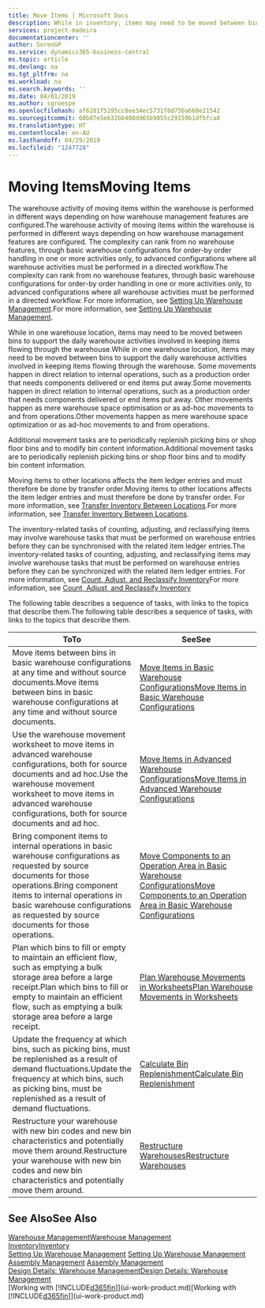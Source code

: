 ```yaml
---
title: Move Items | Microsoft Docs
description: While in inventory, items may need to be moved between bins to support the daily warehouse activities involved in keeping items flowing through the warehouse. Some movements happen in direct relation to internal operations, such as a production order that needs components delivered or end items put away. Other movements happen as mere warehouse space optimisation or as ad-hoc movements to and from operations.
services: project-madeira
documentationcenter: ''
author: SorenGP
ms.service: dynamics365-business-central
ms.topic: article
ms.devlang: na
ms.tgt_pltfrm: na
ms.workload: na
ms.search.keywords: ''
ms.date: 04/01/2019
ms.author: sgroespe
ms.openlocfilehash: af6281f5195cc8ee34ec5731f8d75ba660e21542
ms.sourcegitcommit: 60b87e5eb32bb408dd65b9855c29159b1dfbfca8
ms.translationtype: HT
ms.contentlocale: en-AU
ms.lasthandoff: 04/29/2019
ms.locfileid: "1247728"
---
```

# <a name="moving-items"></a><span data-ttu-id="72168-105">Moving Items</span><span class="sxs-lookup"><span data-stu-id="72168-105">Moving Items</span></span>
<span data-ttu-id="72168-106">The warehouse activity of moving items within the warehouse is performed in different ways depending on how warehouse management features are configured.</span><span class="sxs-lookup"><span data-stu-id="72168-106">The warehouse activity of moving items within the warehouse is performed in different ways depending on how warehouse management features are configured.</span></span> <span data-ttu-id="72168-107">The complexity can rank from no warehouse features, through basic warehouse configurations for order-by order handling in one or more activities only, to advanced configurations where all warehouse activities must be performed in a directed workflow.</span><span class="sxs-lookup"><span data-stu-id="72168-107">The complexity can rank from no warehouse features, through basic warehouse configurations for order-by order handling in one or more activities only, to advanced configurations where all warehouse activities must be performed in a directed workflow.</span></span> <span data-ttu-id="72168-108">For more information, see [Setting Up Warehouse Management](warehouse-setup-warehouse.md).</span><span class="sxs-lookup"><span data-stu-id="72168-108">For more information, see [Setting Up Warehouse Management](warehouse-setup-warehouse.md).</span></span>

<span data-ttu-id="72168-109">While in one warehouse location, items may need to be moved between bins to support the daily warehouse activities involved in keeping items flowing through the warehouse.</span><span class="sxs-lookup"><span data-stu-id="72168-109">While in one warehouse location, items may need to be moved between bins to support the daily warehouse activities involved in keeping items flowing through the warehouse.</span></span> <span data-ttu-id="72168-110">Some movements happen in direct relation to internal operations, such as a production order that needs components delivered or end items put away.</span><span class="sxs-lookup"><span data-stu-id="72168-110">Some movements happen in direct relation to internal operations, such as a production order that needs components delivered or end items put away.</span></span> <span data-ttu-id="72168-111">Other movements happen as mere warehouse space optimisation or as ad-hoc movements to and from operations.</span><span class="sxs-lookup"><span data-stu-id="72168-111">Other movements happen as mere warehouse space optimization or as ad-hoc movements to and from operations.</span></span>

<span data-ttu-id="72168-112">Additional movement tasks are to periodically replenish picking bins or shop floor bins and to modify bin content information.</span><span class="sxs-lookup"><span data-stu-id="72168-112">Additional movement tasks are to periodically replenish picking bins or shop floor bins and to modify bin content information.</span></span>

<span data-ttu-id="72168-113">Moving items to other locations affects the item ledger entries and must therefore be done by transfer order.</span><span class="sxs-lookup"><span data-stu-id="72168-113">Moving items to other locations affects the item ledger entries and must therefore be done by transfer order.</span></span> <span data-ttu-id="72168-114">For more information, see [Transfer Inventory Between Locations](inventory-how-transfer-between-locations.md).</span><span class="sxs-lookup"><span data-stu-id="72168-114">For more information, see [Transfer Inventory Between Locations](inventory-how-transfer-between-locations.md).</span></span>  

<span data-ttu-id="72168-115">The inventory-related tasks of counting, adjusting, and reclassifying items may involve warehouse tasks that must be performed on warehouse entries before they can be synchronised with the related item ledger entries.</span><span class="sxs-lookup"><span data-stu-id="72168-115">The inventory-related tasks of counting, adjusting, and reclassifying items may involve warehouse tasks that must be performed on warehouse entries before they can be synchronized with the related item ledger entries.</span></span> <span data-ttu-id="72168-116">For more information, see [Count, Adjust, and Reclassify Inventory](inventory-how-count-adjust-reclassify.md)</span><span class="sxs-lookup"><span data-stu-id="72168-116">For more information, see [Count, Adjust, and Reclassify Inventory](inventory-how-count-adjust-reclassify.md)</span></span>  

 <span data-ttu-id="72168-117">The following table describes a sequence of tasks, with links to the topics that describe them.</span><span class="sxs-lookup"><span data-stu-id="72168-117">The following table describes a sequence of tasks, with links to the topics that describe them.</span></span>   

|<span data-ttu-id="72168-118">**To**</span><span class="sxs-lookup"><span data-stu-id="72168-118">**To**</span></span>|<span data-ttu-id="72168-119">**See**</span><span class="sxs-lookup"><span data-stu-id="72168-119">**See**</span></span>|  
|------------|-------------|  
|<span data-ttu-id="72168-120">Move items between bins in basic warehouse configurations at any time and without source documents.</span><span class="sxs-lookup"><span data-stu-id="72168-120">Move items between bins in basic warehouse configurations at any time and without source documents.</span></span>|[<span data-ttu-id="72168-121">Move Items in Basic Warehouse Configurations</span><span class="sxs-lookup"><span data-stu-id="72168-121">Move Items in Basic Warehouse Configurations</span></span>](warehouse-how-to-move-items-ad-hoc-in-basic-warehousing.md)|
|<span data-ttu-id="72168-122">Use the warehouse movement worksheet to move items in advanced warehouse configurations, both for source documents and ad hoc.</span><span class="sxs-lookup"><span data-stu-id="72168-122">Use the warehouse movement worksheet to move items in advanced warehouse configurations, both for source documents and ad hoc.</span></span>|[<span data-ttu-id="72168-123">Move Items in Advanced Warehouse Configurations</span><span class="sxs-lookup"><span data-stu-id="72168-123">Move Items in Advanced Warehouse Configurations</span></span>](warehouse-how-to-move-items-in-advanced-warehousing.md)|  
|<span data-ttu-id="72168-124">Bring component items to internal operations in basic warehouse configurations as requested by source documents for those operations.</span><span class="sxs-lookup"><span data-stu-id="72168-124">Bring component items to internal operations in basic warehouse configurations as requested by source documents for those operations.</span></span>|[<span data-ttu-id="72168-125">Move Components to an Operation Area in Basic Warehouse Configurations</span><span class="sxs-lookup"><span data-stu-id="72168-125">Move Components to an Operation Area in Basic Warehouse Configurations</span></span>](warehouse-how-to-move-components-to-an-operation-area-in-basic-warehousing.md)|
|<span data-ttu-id="72168-126">Plan which bins to fill or empty to maintain an efficient flow, such as emptying a bulk storage area before a large receipt.</span><span class="sxs-lookup"><span data-stu-id="72168-126">Plan which bins to fill or empty to maintain an efficient flow, such as emptying a bulk storage area before a large receipt.</span></span>|[<span data-ttu-id="72168-127">Plan Warehouse Movements in Worksheets</span><span class="sxs-lookup"><span data-stu-id="72168-127">Plan Warehouse Movements in Worksheets</span></span>](warehouse-how-to-plan-warehouse-movements-in-worksheets.md)|
|<span data-ttu-id="72168-128">Update the frequency at which bins, such as picking bins, must be replenished as a result of demand fluctuations.</span><span class="sxs-lookup"><span data-stu-id="72168-128">Update the frequency at which bins, such as picking bins, must be replenished as a result of demand fluctuations.</span></span>|[<span data-ttu-id="72168-129">Calculate Bin Replenishment</span><span class="sxs-lookup"><span data-stu-id="72168-129">Calculate Bin Replenishment</span></span>](warehouse-how-to-calculate-bin-replenishment.md)|
|<span data-ttu-id="72168-130">Restructure your warehouse with new bin codes and new bin characteristics and potentially move them around.</span><span class="sxs-lookup"><span data-stu-id="72168-130">Restructure your warehouse with new bin codes and new bin characteristics and potentially move them around.</span></span>|[<span data-ttu-id="72168-131">Restructure Warehouses</span><span class="sxs-lookup"><span data-stu-id="72168-131">Restructure Warehouses</span></span>](warehouse-how-to-restructure-warehouses.md)|  

## <a name="see-also"></a><span data-ttu-id="72168-132">See Also</span><span class="sxs-lookup"><span data-stu-id="72168-132">See Also</span></span>  
[<span data-ttu-id="72168-133">Warehouse Management</span><span class="sxs-lookup"><span data-stu-id="72168-133">Warehouse Management</span></span>](warehouse-manage-warehouse.md)  
[<span data-ttu-id="72168-134">Inventory</span><span class="sxs-lookup"><span data-stu-id="72168-134">Inventory</span></span>](inventory-manage-inventory.md)  
<span data-ttu-id="72168-135">[Setting Up Warehouse Management](warehouse-setup-warehouse.md)   </span><span class="sxs-lookup"><span data-stu-id="72168-135">[Setting Up Warehouse Management](warehouse-setup-warehouse.md)   </span></span>  
<span data-ttu-id="72168-136">[Assembly Management](assembly-assemble-items.md)  </span><span class="sxs-lookup"><span data-stu-id="72168-136">[Assembly Management](assembly-assemble-items.md)  </span></span>  
[<span data-ttu-id="72168-137">Design Details: Warehouse Management</span><span class="sxs-lookup"><span data-stu-id="72168-137">Design Details: Warehouse Management</span></span>](design-details-warehouse-management.md)  
<span data-ttu-id="72168-138">[Working with [!INCLUDE[d365fin](includes/d365fin_md.md)]](ui-work-product.md)</span><span class="sxs-lookup"><span data-stu-id="72168-138">[Working with [!INCLUDE[d365fin](includes/d365fin_md.md)]](ui-work-product.md)</span></span>

